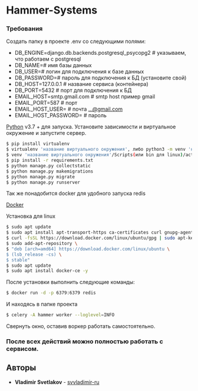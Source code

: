 # Hammer-Systems

### Требования

Создать папку в проекте .env со следующими полями:

* DB_ENGINE=django.db.backends.postgresql_psycopg2 # указываем, что работаем с postgresql
* DB_NAME=# имя базы данных
* DB_USER=# логин для подключения к базе данных
* DB_PASSWORD=# пароль для подключения к БД (установите свой)
* DB_HOST=127.0.0.1 # название сервиса (контейнера)
* DB_PORT=5432 # порт для подключения к БД
* EMAIL_HOST=smtp.gmail.com  # smtp host пример gmail
* EMAIL_PORT=587  # порт 
* EMAIL_HOST_USER= # почта ...@gmail.com
* EMAIL_HOST_PASSWORD= # пароль

[Python](https://www.python.org/downloads/) v3.7 +  для запуска.
Установите зависимости и виртуальное окружение и запустите сервер.

```sh
$ pip install virtualenv
$ virtualenv 'название виртуального окружения', либо python3 -m venv 'название виртуального окружения'
$ venv 'название виртуального окружения'/Scripts(или bin для linux)/activate
$ pip install -r requirements.txt
$ python manage.py collectstatic
$ python manage.py makemigrations
$ python manage.py migrate
$ python manage.py runserver
```

Так же понадобится docker для удобного запуска redis

[Docker](https://www.docker.com/)

Установка для linux
```sh
$ sudo apt update
$ sudo apt install apt-transport-https ca-certificates curl gnupg-agent software-properties-common -y
$ curl -fsSL https://download.docker.com/linux/ubuntu/gpg | sudo apt-key add -
$ sudo add-apt-repository \
$ "deb [arch=amd64] https://download.docker.com/linux/ubuntu \
$ (lsb_release -cs) \
$ stable"
$ sudo apt update
$ sudo apt install docker-ce -y
```

После установки выполнить следующие команды:

```sh
$ docker run -d -p 6379:6379 redis
```

И находясь в папке проекта
```sh
$ celery -A hammer worker --loglevel=INFO
```

Свернуть окно, оставив воркер работать самостоятельно.

### После всех действий можно полностью работать с сервисом.

## Авторы

* **Vladimir Svetlakov** - [svvladimir-ru](https://github.com/svvladimir-ru)
